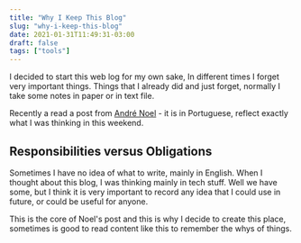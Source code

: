 ```yaml
---
title: "Why I Keep This Blog"
slug: "why-i-keep-this-blog"
date: 2021-01-31T11:49:31-03:00
draft: false
tags: ["tools"]
---
```

I decided to start this web log for my own sake, In different times I forget very important things. Things that I already did and just forget, normally I take some notes in paper or in text file.

Recently a read a post from [André Noel](https://www.uol.com.br/tilt/colunas/andre-noel/2021/01/30/sua-memoria-esta-te-traindo-nao-confie-so-nela-ou-perdera-oportunidades.htm) - it is in Portuguese, reflect exactly what I was thinking in this weekend.

## Responsibilities versus Obligations
Sometimes I have no idea of what to write, mainly in English. When I thought about this blog, I was thinking mainly in tech stuff. Well we have some, but I think it is very important to record any idea that I could use in future, or could be useful for anyone.

This is the core of Noel's post and this is why I decide to create this place, sometimes is good to read content like this to remember the whys of things.
